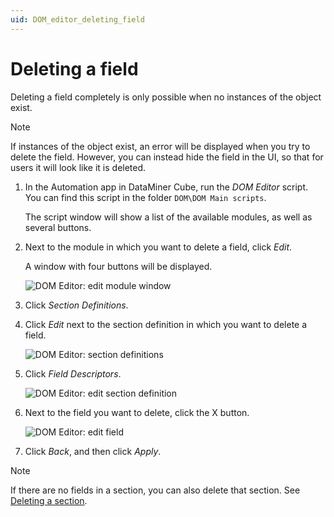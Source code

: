 ```yaml
---
uid: DOM_editor_deleting_field
---
```


# Deleting a field

Deleting a field completely is only possible when no instances of the object exist.

> [!NOTE]
> If instances of the object exist, an error will be displayed when you try to delete the field. However, you can instead hide the field in the UI, so that for users it will look like it is deleted.

1. In the Automation app in DataMiner Cube, run the *DOM Editor* script. You can find this script in the folder `DOM\DOM Main scripts`.

   The script window will show a list of the available modules, as well as several buttons.

1. Next to the module in which you want to delete a field, click *Edit*.

   A window with four buttons will be displayed.

   ![DOM Editor: edit module window](~/dataminer/images/DOM_Editor_edit_module.png)

1. Click *Section Definitions*.

1. Click *Edit* next to the section definition in which you want to delete a field.

   ![DOM Editor: section definitions](~/dataminer/images/DOM_Editor_edit_section.png)

1. Click *Field Descriptors*.

   ![DOM Editor: edit section definition](~/dataminer/images/DOM_Editor_edit_field.png)

1. Next to the field you want to delete, click the X button.

   ![DOM Editor: edit field](~/dataminer/images/DOM_Editor_edit_field2.png)

1. Click *Back*, and then click *Apply*.

> [!NOTE]
> If there are no fields in a section, you can also delete that section. See [Deleting a section](xref:DOM_editor_deleting_section).
